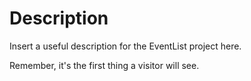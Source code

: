 # Description

Insert a useful description for the EventList project here.

Remember, it's the first thing a visitor will see.